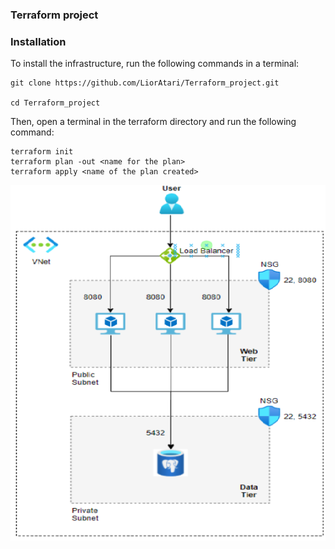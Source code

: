 ### Terraform project


### Installation  
To install the infrastructure, run the following commands in a terminal:  
    
```
git clone https://github.com/LiorAtari/Terraform_project.git
    
cd Terraform_project  
```
Then, open a terminal in the terraform directory and run the following command:  
    
```
terraform init  
terraform plan -out <name for the plan>  
terraform apply <name of the plan created>
```

![architecture](map.png)


